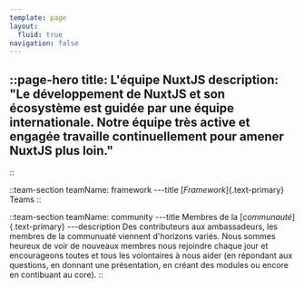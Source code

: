 ```yaml
---
template: page
layout:
  fluid: true
navigation: false
---
```

::page-hero
title: L'équipe NuxtJS
description: "Le développement de NuxtJS et son écosystème est guidée par une équipe internationale. Notre équipe très active et engagée travaille continuellement pour amener NuxtJS plus loin."
---
::

::team-section
teamName: framework
---title
[_Framework_]{.text-primary} Teams
::

::team-section
teamName: community
---title
Membres de la [_communauté_]{.text-primary}
---description
Des contributeurs aux ambassadeurs, les membres de la communuaté viennent d'horizons variés. Nous sommes heureux de voir de nouveaux membres nous rejoindre chaque jour et encourageons toutes et tous les volontaires à nous aider (en répondant aux questions, en donnant une présentation, en créant des modules ou encore en contibuant au core).
::
